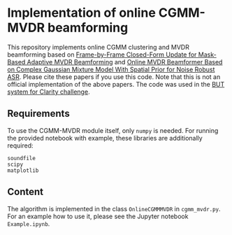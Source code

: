 # Implementation of online CGMM-MVDR beamforming
This repository implements online CGMM clustering and MVDR beamforming based on [Frame-by-Frame Closed-Form Update for Mask-Based Adaptive MVDR Beamforming](https://ieeexplore.ieee.org/document/8461850) and [Online MVDR Beamformer Based on Complex Gaussian Mixture Model With Spatial Prior for Noise Robust ASR](https://ieeexplore.ieee.org/document/7845594). Please cite these papers if you use this code. Note that this is not an official implementation of the above papers. 
The code was used in the [BUT system for Clarity challenge](https://claritychallenge.github.io/clarity2021-workshop/papers/Clarity_2021_CEC1_paper_final_zmolikova.pdf).

## Requirements
To use the CGMM-MVDR module itself, only `numpy` is needed. For running the provided notebook with example, these libraries are additionally required:
```
soundfile
scipy
matplotlib
```

## Content
The algorithm is implemented in the class `OnlineCGMMMVDR` in `cgmm_mvdr.py`. For an example how to use it, please see the Jupyter notebook `Example.ipynb`.

